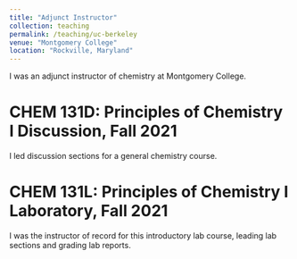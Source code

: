 ```yaml
---
title: "Adjunct Instructor"
collection: teaching
permalink: /teaching/uc-berkeley
venue: "Montgomery College"
location: "Rockville, Maryland"
---
```


I was an adjunct instructor of chemistry at Montgomery College.


CHEM 131D: Principles of Chemistry I Discussion, Fall 2021
======
I led discussion sections for a general chemistry course.

CHEM 131L: Principles of Chemistry I Laboratory, Fall 2021
======
I was the instructor of record for this introductory lab course, leading lab sections and grading lab reports.
